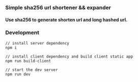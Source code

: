 ### Simple sha256 url shortener && expander

#### Use sha256 to generate shorten url and long hashed url.

### Development

```
// install server dependency
npm i

// install client dependency and build client static app
npm run build-client

// start the dev server
npm run dev
```
